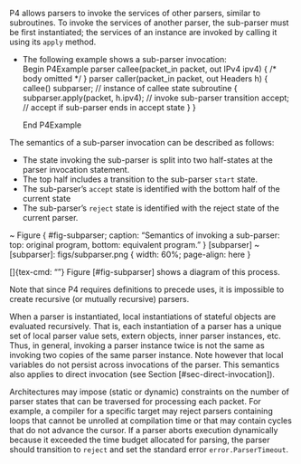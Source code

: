 P4 allows parsers to invoke the services of other parsers, similar to
subroutines. To invoke the services of another parser, the sub-parser
must be first instantiated; the services of an instance are invoked by
calling it using its `apply` method.

  - The following example shows a sub-parser invocation:  
    Begin P4Example parser callee(packet\_in packet, out IPv4 ipv4) {
    /\* body omitted \*/ } parser caller(packet\_in packet, out Headers
    h) { callee() subparser; // instance of callee state subroutine {
    subparser.apply(packet, h.ipv4); // invoke sub-parser transition
    accept; // accept if sub-parser ends in accept state } }
    
    End P4Example

The semantics of a sub-parser invocation can be described as follows:

  - The state invoking the sub-parser is split into two half-states at
    the parser invocation statement.
  - The top half includes a transition to the sub-parser `start` state.
  - The sub-parser’s `accept` state is identified with the bottom half
    of the current state
  - The sub-parser’s `reject` state is identified with the reject state
    of the current parser.

\~ Figure { \#fig-subparser; caption: “Semantics of invoking a
sub-parser: top: original program, bottom: equivalent program.” }
\[subparser\] \~ \[subparser\]: figs/subparser.png { width: 60%;
page-align: here }

\[\]{tex-cmd: “”} Figure \[\#fig-subparser\] shows a diagram of this
process.

Note that since P4 requires definitions to precede uses, it is
impossible to create recursive (or mutually recursive) parsers.

When a parser is instantiated, local instantiations of stateful objects
are evaluated recursively. That is, each instantiation of a parser has a
unique set of local parser value sets, extern objects, inner parser
instances, etc. Thus, in general, invoking a parser instance twice is
not the same as invoking two copies of the same parser instance. Note
however that local variables do not persist across invocations of the
parser. This semantics also applies to direct invocation (see Section
\[\#sec-direct-invocation\]).

Architectures may impose (static or dynamic) constraints on the number
of parser states that can be traversed for processing each packet. For
example, a compiler for a specific target may reject parsers containing
loops that cannot be unrolled at compilation time or that may contain
cycles that do not advance the cursor. If a parser aborts execution
dynamically because it exceeded the time budget allocated for parsing,
the parser should transition to `reject` and set the standard error
`error.ParserTimeout`.
